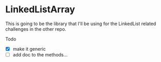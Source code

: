 # LinkedListArray

This is going to be the library that I'll be using for the LinkedList related challenges in the other repo.

Todo
- [x] make it generic
- [ ] add doc to the methods...
